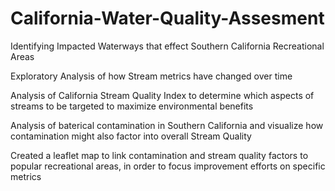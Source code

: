 # California-Water-Quality-Assesment
Identifying Impacted Waterways that effect Southern California Recreational Areas

Exploratory Analysis of how Stream metrics have changed over time 

Analysis of California Stream Quality Index to determine which aspects of streams to be targeted to maximize environmental benefits 

Analysis of baterical contamination in Southern California and visualize how contamination might also factor into overall Stream Quality 

Created a leaflet map to link contamination and stream quality factors to popular recreational areas, in order to focus improvement efforts on specific metrics
